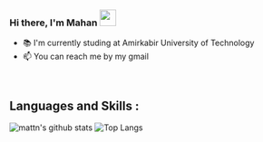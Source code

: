 ### Hi there, I'm Mahan <img src="https://github.com/TheDudeThatCode/TheDudeThatCode/blob/master/Assets/Hi.gif" width="29px">
- 📚 I'm currently studing at Amirkabir University of Technology
- 📫 You can reach me by my gmail
<br/> 

## Languages and Skills :

![mattn's github 
stats](https://github-readme-stats.vercel.app/api/top-langs/?username=2000mahan&layout=compact&theme=material-palenight&langs_count=6&hide=c)
![Top 
Langs](https://github-readme-stats.vercel.app/api?username=2000mahan&show_icons=true&include_all_commits=true&theme=material-palenight)

